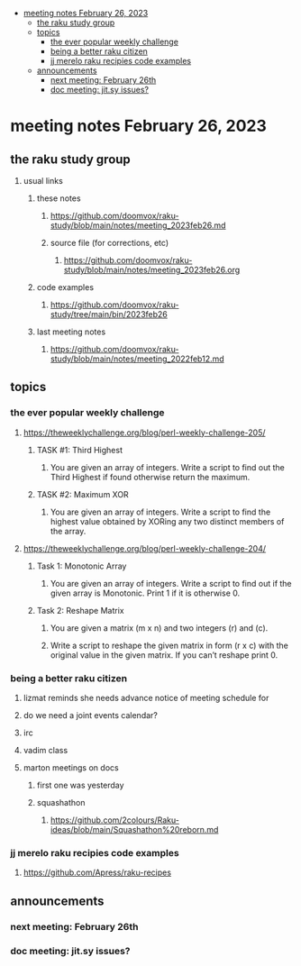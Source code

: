 - [meeting notes February 26, 2023](#orgf1ce383)
  - [the raku study group](#orgdc9e96a)
  - [topics](#org053d711)
    - [the ever popular weekly challenge](#orgd4da49d)
    - [being a better raku citizen](#orgfc5d7cd)
    - [jj merelo raku recipies code examples](#orgf7d4ddf)
  - [announcements](#org8ac0f84)
    - [next meeting: February 26th](#org968112f)
    - [doc meeting:  jit.sy issues?](#org4bb5d6c)


<a id="orgf1ce383"></a>

# meeting notes February 26, 2023


<a id="orgdc9e96a"></a>

## the raku study group

1.  usual links

    1.  these notes
    
        1.  <https://github.com/doomvox/raku-study/blob/main/notes/meeting_2023feb26.md>
        
        2.  source file (for corrections, etc)
        
            1.  <https://github.com/doomvox/raku-study/blob/main/notes/meeting_2023feb26.org>
    
    2.  code examples
    
        1.  <https://github.com/doomvox/raku-study/tree/main/bin/2023feb26>
    
    3.  last meeting notes
    
        1.  <https://github.com/doomvox/raku-study/blob/main/notes/meeting_2022feb12.md>


<a id="org053d711"></a>

## topics


<a id="orgd4da49d"></a>

### the ever popular weekly challenge

1.  <https://theweeklychallenge.org/blog/perl-weekly-challenge-205/>

    1.  TASK #1: Third Highest
    
        1.  You are given an array of integers. Write a script to find out the Third Highest if found otherwise return the maximum.
    
    2.  TASK #2: Maximum XOR
    
        1.  You are given an array of integers. Write a script to find the highest value obtained by XORing any two distinct members of the array.

2.  <https://theweeklychallenge.org/blog/perl-weekly-challenge-204/>

    1.  Task 1: Monotonic Array
    
        1.  You are given an array of integers. Write a script to find out if the given array is Monotonic. Print 1 if it is otherwise 0.
    
    2.  Task 2: Reshape Matrix
    
        1.  You are given a matrix (m x n) and two integers (r) and (c).
        
        2.  Write a script to reshape the given matrix in form (r x c) with the original value in the given matrix. If you can’t reshape print 0.


<a id="orgfc5d7cd"></a>

### being a better raku citizen

1.  lizmat reminds she needs advance notice of meeting schedule for

2.  do we need a joint events calendar?

3.  irc

4.  vadim class

5.  marton meetings on docs

    1.  first one was yesterday
    
    2.  squashathon
    
        1.  <https://github.com/2colours/Raku-ideas/blob/main/Squashathon%20reborn.md>


<a id="orgf7d4ddf"></a>

### jj merelo raku recipies code examples

1.  <https://github.com/Apress/raku-recipes>


<a id="org8ac0f84"></a>

## announcements


<a id="org968112f"></a>

### next meeting: February 26th


<a id="org4bb5d6c"></a>

### doc meeting:  jit.sy issues?
